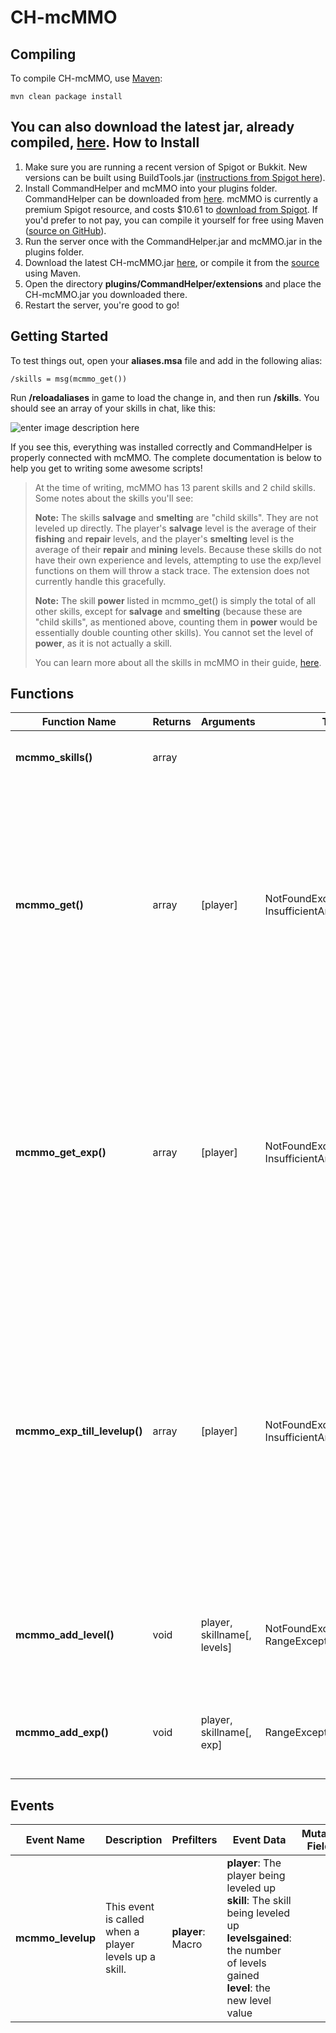 CH-mcMMO
========
Compiling
---------
To compile CH-mcMMO, use [Maven](https://maven.apache.org/download.cgi):

    mvn clean package install
You can also download the latest jar, already compiled, [here](https://dl.dropboxusercontent.com/u/8521871/hosted/builds/CH-mcMMO/CH-mcMMO-0.0.2.jar).
How to Install
---------
 1. Make sure you are running a recent version of Spigot or Bukkit.  New versions can be built using BuildTools.jar ([instructions from Spigot here](http://www.spigotmc.org/wiki/buildtools/)).
 2. Install CommandHelper and mcMMO into your plugins folder.  CommandHelper can be downloaded from [here](http://builds.enginehub.org/job/commandhelper/last-successful?branch=master).  mcMMO is currently a premium Spigot resource, and costs $10.61 to [download from Spigot](http://www.spigotmc.org/resources/mcmmo.2445/).  If you'd prefer to not pay, you can compile it yourself for free using Maven ([source on GitHub](https://github.com/mcMMO-Dev/mcMMO)).
 3. Run the server once with the CommandHelper.jar and mcMMO.jar in the plugins folder.
 4. Download the latest CH-mcMMO.jar [here](https://dl.dropboxusercontent.com/u/8521871/hosted/builds/CH-mcMMO/CH-mcMMO-0.0.2.jar), or compile it from the [source](https://github.com/gfrung4/CH-mcMMO/) using Maven.
 4. Open the directory **plugins/CommandHelper/extensions** and place the CH-mcMMO.jar you downloaded there.
 5. Restart the server, you're good to go!

Getting Started
---------
To test things out, open your **aliases.msa** file and add in the following alias:

    /skills = msg(mcmmo_get())
Run **/reloadaliases** in game to load the change in, and then run **/skills**.  You should see an array of your skills in chat, like this:

![enter image description here](https://dl.dropboxusercontent.com/u/8521871/hosted/github/chatSample.png)

If you see this, everything was installed correctly and CommandHelper is properly connected with mcMMO.  The complete documentation is below to help you get to writing some awesome scripts!

> At the time of writing, mcMMO has 13 parent skills and 2 child skills.  Some notes about the skills you'll see:
> 
> **Note:** The skills **salvage** and **smelting** are "child skills".  They are not leveled up directly.  The player's **salvage** level is the average of their **fishing** and **repair** levels, and the player's **smelting** level is the average of their **repair** and **mining** levels.  Because these skills do not have their own experience and levels, attempting to use the exp/level functions on them will throw a stack trace.  The extension does not currently handle this gracefully.
> 
> **Note:** The skill **power** listed in mcmmo_get() is simply the total of all other skills, except for **salvage** and **smelting** (because these are "child skills", as mentioned above, counting them in **power** would be essentially double counting other skills).  You cannot set the level of **power**, as it is not actually a skill.
> 
> You can learn more about all the skills in mcMMO in their guide, [here](https://github.com/mcMMO-Dev/mcMMO/wiki/Skills).


Functions
---------
Function Name|Returns|Arguments|Throws|Description|Since|Restricted
--------|---|------|-------|---|---|---
**mcmmo_skills()**|array|||Return an array of possible skills.|3.3.1|No
**mcmmo_get()**|array|[player]|NotFoundException<br> InsufficientArgumentsException|Return an associative array of skills by either the current player or the given player. Will throw an exception if the player has not joined the server since McMMO was installed.|3.3.1|Yes
**mcmmo_get_exp()**|array|[player]|NotFoundException<br> InsufficientArgumentsException|Return an associative array of skill experience by either the current player or the given player. Will throw an exception if the player has not joined the server since McMMO was installed.|3.3.1|Yes
**mcmmo_exp_till_levelup()**|array|[player]|NotFoundException<br> InsufficientArgumentsException|Return an associative array of skill experience needed to achieve the next skill level by either the current player or the given player. Will throw an exception if the player has not joined the server since McMMO was installed.|3.3.1|Yes
**mcmmo_add_level()**|void|player, skillname[, levels]|NotFoundException<br>RangeException|Add levels to a given skill for a given player. If levels isn't given, 1 is used.|3.3.1|Yes
**mcmmo_add_exp()**|void|player, skillname[, exp]|RangeException|Add exp to a given skill for a given player. If exp isn't given, 1 is used.|3.3.1|Yes

Events
---------
Event Name|Description|Prefilters|Event Data|Mutable Fields|Since
--------|---|------|-------|---|---
**mcmmo_levelup**|This event is called when a player levels up a skill.|**player**: Macro|**player**: The player being leveled up<br>**skill**: The skill being leveled up<br>**levelsgained**: the number of levels gained<br>**level**: the new level value||3.3.1
